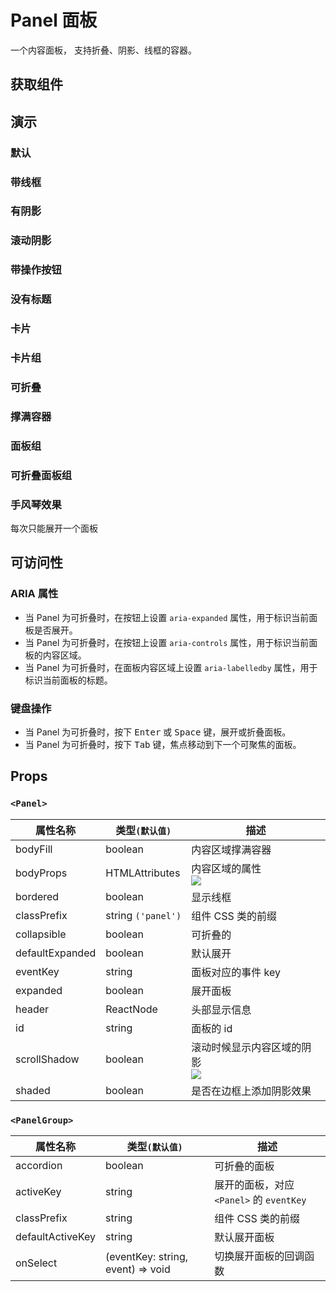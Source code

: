 # Panel 面板

一个内容面板， 支持折叠、阴影、线框的容器。

## 获取组件

<!--{include:<import-guide>}-->

## 演示

### 默认

<!--{include:`basic.md`}-->

### 带线框

<!--{include:`bordered.md`}-->

### 有阴影

<!--{include:`shaded.md`}-->

### 滚动阴影

<!--{include:`scroll-shadow.md`}-->

### 带操作按钮

<!--{include:`with-action.md`}-->

### 没有标题

<!--{include:`no-header.md`}-->

### 卡片

<!--{include:`card.md`}-->

### 卡片组

<!--{include:`card-grid.md`}-->

### 可折叠

<!--{include:`collapsible.md`}-->

### 撑满容器

<!--{include:`body-fill.md`}-->

### 面板组

<!--{include:`panel-group.md`}-->

### 可折叠面板组

<!--{include:`accordion-group.md`}-->

### 手风琴效果

每次只能展开一个面板

<!--{include:`accordion-group-active.md`}-->

## 可访问性

### ARIA 属性

- 当 Panel 为可折叠时，在按钮上设置 `aria-expanded` 属性，用于标识当前面板是否展开。
- 当 Panel 为可折叠时，在按钮上设置 `aria-controls` 属性，用于标识当前面板的内容区域。
- 当 Panel 为可折叠时，在面板内容区域上设置 `aria-labelledby` 属性，用于标识当前面板的标题。

### 键盘操作

- 当 Panel 为可折叠时，按下 <kbd>Enter</kbd> 或 <kbd>Space</kbd> 键，展开或折叠面板。
- 当 Panel 为可折叠时，按下 <kbd>Tab</kbd> 键，焦点移动到下一个可聚焦的面板。

## Props

### `<Panel>`

| 属性名称        | 类型`(默认值)`     | 描述                                       |
| --------------- | ------------------ | ------------------------------------------ |
| bodyFill        | boolean            | 内容区域撑满容器                           |
| bodyProps       | HTMLAttributes     | 内容区域的属性<br/>![][5.62.0]             |
| bordered        | boolean            | 显示线框                                   |
| classPrefix     | string `('panel')` | 组件 CSS 类的前缀                          |
| collapsible     | boolean            | 可折叠的                                   |
| defaultExpanded | boolean            | 默认展开                                   |
| eventKey        | string             | 面板对应的事件 key                         |
| expanded        | boolean            | 展开面板                                   |
| header          | ReactNode          | 头部显示信息                               |
| id              | string             | 面板的 id                                  |
| scrollShadow    | boolean            | 滚动时候显示内容区域的阴影<br/>![][5.62.0] |
| shaded          | boolean            | 是否在边框上添加阴影效果                   |

### `<PanelGroup>`

| 属性名称         | 类型`(默认值)`                    | 描述                                     |
| ---------------- | --------------------------------- | ---------------------------------------- |
| accordion        | boolean                           | 可折叠的面板                             |
| activeKey        | string                            | 展开的面板，对应 `<Panel>` 的 `eventKey` |
| classPrefix      | string                            | 组件 CSS 类的前缀                        |
| defaultActiveKey | string                            | 默认展开面板                             |
| onSelect         | (eventKey: string, event) => void | 切换展开面板的回调函数                   |

[5.62.0]: https://img.shields.io/badge/>=-v5.62.0-blue
